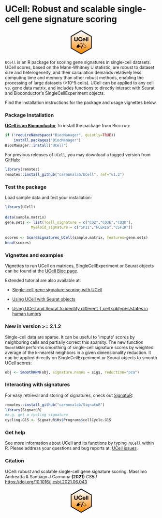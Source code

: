 # UCell: Robust and scalable single-cell gene signature scoring

<p align="center">
  <img height="80" src="docs/RSticker_UCELL.png">
</p>

`UCell` is an R package for scoring gene signatures in single-cell datasets. UCell scores, based on the Mann-Whitney U statistic, are robust to dataset size and heterogeneity, and their calculation demands relatively less computing time and memory than other robust methods, enabling the processing of large datasets (>10^5 cells). UCell can be applied to any cell vs. gene data matrix, and includes functions to directly interact with Seurat and Bioconductor's SingleCellExperiment objects. 

Find the installation instructions for the package and usage vignettes below.

### Package Installation

**[UCell is on Bioconductor](https://bioconductor.org/packages/release/bioc/html/UCell.html)** To install the package from Bioc run:
```r
if (!requireNamespace("BiocManager", quietly=TRUE))
    install.packages("BiocManager")
BiocManager::install("UCell")
```

For previous releases of `UCell`, you may download a tagged version from GitHub:
```r
library(remotes)
remotes::install_github("carmonalab/UCell", ref="v1.3")
```


### Test the package

Load sample data and test your installation:
```r
library(UCell)

data(sample.matrix)
gene.sets <- list(Tcell_signature = c("CD2","CD3E","CD3D"),
			Myeloid_signature = c("SPI1","FCER1G","CSF1R"))

scores <- ScoreSignatures_UCell(sample.matrix, features=gene.sets)
head(scores)
```

### Vignettes and examples

Vignettes to run UCell on matrices, SingleCellExperiment or Seurat objects can be found at the [UCell Bioc page](https://bioconductor.org/packages/release/bioc/html/UCell.html).

Extended tutorial are also available at:

* [Single-cell gene signature scoring with UCell](https://carmonalab.github.io/UCell_demo/UCell_matrix_vignette.html)

* [Using UCell with Seurat objects](https://carmonalab.github.io/UCell_demo/UCell_Seurat_vignette.html)

* [Using UCell and Seurat to identify different T cell subtypes/states in human tumors](https://carmonalab.github.io/UCell_demo/UCell_vignette_TILstates.html)

### New in version >= 2.1.2

Single-cell data are sparse. It can be useful to 'impute' scores by neighboring cells and partially correct this sparsity. The new function `SmoothKNN` performs smoothing of single-cell signature scores by weighted average of the k-nearest neighbors in a given dimensionality reduction. It can be applied directly on SingleCellExperiment or Seurat objects to smooth UCell scores:

```r
obj <- SmoothKNN(obj, signature.names = sigs, reduction="pca")
```

### Interacting with signatures

For easy retrieval and storing of signatures, check out [SignatuR](https://github.com/carmonalab/SignatuR):

```r
remotes::install_github("carmonalab/SignatuR")
library(SignatuR)
#e.g. get a cycling signature
cycling.G1S <- SignatuR$Hs$Programs$cellCycle.G1S
```

### Get help

See more information about UCell and its functions by typing `?UCell` within R. Please address your questions and bug reports at: [UCell issues](https://github.com/carmonalab/UCell/issues).

### Citation

UCell: robust and scalable single-cell gene signature scoring. Massimo Andreatta & Santiago J Carmona **(2021)** *CSBJ* https://doi.org/10.1016/j.csbj.2021.06.043

<p align="center">
  <img height="80" src="docs/RSticker_UCELL.png">
</p>
